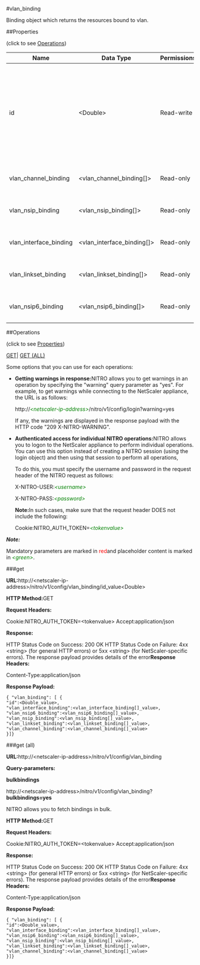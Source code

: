 #vlan_binding

Binding object which returns the resources bound to vlan.


##Properties 
<span>(click to see [Operations](#opera))</span>


<table><thead><tr><th>Name</th><th>Data Type</th><th>Permissions</th><th>Description</th></tr></thead><tbody><tr><td>id</td><td>&lt;Double></td><td>Read-write</td><td>Integer that uniquely identifies the VLAN for which the details are to be displayed.<br>Minimum value = 1<br>Maximum value = 4094</td></tr><tr><td>vlan_channel_binding</td><td>&lt;vlan_channel_binding[]></td><td>Read-only</td><td>channel that can be bound to vlan.</td></tr><tr><td>vlan_nsip_binding</td><td>&lt;vlan_nsip_binding[]></td><td>Read-only</td><td>nsip that can be bound to vlan.</td></tr><tr><td>vlan_interface_binding</td><td>&lt;vlan_interface_binding[]></td><td>Read-only</td><td>interface that can be bound to vlan.</td></tr><tr><td>vlan_linkset_binding</td><td>&lt;vlan_linkset_binding[]></td><td>Read-only</td><td>linkset that can be bound to vlan.</td></tr><tr><td>vlan_nsip6_binding</td><td>&lt;vlan_nsip6_binding[]></td><td>Read-only</td><td>nsip6 that can be bound to vlan.</td></tr></tbody></table>
##Operations 
<span>(click to see [Properties](#prope))</span>


[GET]()| [GET (ALL)](#ge)


Some options that you can use for each operations:
<ul><li><p><b>Getting warnings in response:</b>NITRO allows you to get warnings in an operation by specifying the "warning" query parameter as "yes". For example, to get warnings while connecting to the NetScaler appliance, the URL is as follows:</p><p>http://<span style="color:green;font-style:italic;">&lt;netscaler-ip-address&gt;</span>/nitro/v1/config/login?warning=yes</p><p>If any, the warnings are displayed in the response payload with the HTTP code "209 X-NITRO-WARNING".</p></li><li><p><b>Authenticated access for individual NITRO operations:</b>NITRO allows you to logon to the NetScaler appliance to perform individual operations. You can use this option instead of creating a NITRO session (using the login object) and then using that session to perform all operations,</p><p>To do this, you must specify the username and password in the request header of the NITRO request as follows:</p><p>X-NITRO-USER:<span style="color:green;font-style:italic;">&lt;username&gt;</span></p><p>X-NITRO-PASS:<span style="color:green;font-style:italic;">&lt;password&gt;</span></p><p><b>Note:</b>In such cases, make sure that the request header DOES not include the following:</p><p>Cookie:NITRO_AUTH_TOKEN=<span style="color:green;font-style:italic;">&lt;tokenvalue&gt;</span></p></li></ul>



***Note:*** 
Mandatory parameters are marked in <span style="color:#FF0000;">red</span>and placeholder content is marked in <span style="color:green;font-style:italic">&lt;green&gt;</span>.

###get



<b>URL:</b>http://&lt;netscaler-ip-address&gt;/nitro/v1/config/vlan_binding/id_value&lt;Double&gt;
<b>HTTP Method:</b>GET
<b>Request Headers:</b>

Cookie:NITRO_AUTH_TOKEN=&lt;tokenvalue&gt;Accept:application/json

<b>Response:</b>
HTTP Status Code on Success: 200 OKHTTP Status Code on Failure: 4xx &lt;string&gt; (for general HTTP errors) or 5xx &lt;string&gt; (for NetScaler-specific errors). The response payload provides details of the error<b>Response Headers:</b>

Content-Type:application/json

<b>Response Payload: </b>```{ "vlan_binding": [ {"id":<Double_value>,"vlan_interface_binding":<vlan_interface_binding[]_value>,"vlan_nsip6_binding":<vlan_nsip6_binding[]_value>,"vlan_nsip_binding":<vlan_nsip_binding[]_value>,"vlan_linkset_binding":<vlan_linkset_binding[]_value>,"vlan_channel_binding":<vlan_channel_binding[]_value>}]}```



###get (all)



<b>URL:</b>http://&lt;netscaler-ip-address&gt;/nitro/v1/config/vlan_binding
<b>Query-parameters:</b>
<b>bulkbindings</b>
http://&lt;netscaler-ip-address&gt;/nitro/v1/config/vlan_binding?<b>bulkbindings=yes</b>
NITRO allows you to fetch bindings in bulk.



<b>HTTP Method:</b>GET
<b>Request Headers:</b>

Cookie:NITRO_AUTH_TOKEN=&lt;tokenvalue&gt;Accept:application/json

<b>Response:</b>
HTTP Status Code on Success: 200 OKHTTP Status Code on Failure: 4xx &lt;string&gt; (for general HTTP errors) or 5xx &lt;string&gt; (for NetScaler-specific errors). The response payload provides details of the error<b>Response Headers:</b>

Content-Type:application/json

<b>Response Payload: </b>```{ "vlan_binding": [ {"id":<Double_value>,"vlan_interface_binding":<vlan_interface_binding[]_value>,"vlan_nsip6_binding":<vlan_nsip6_binding[]_value>,"vlan_nsip_binding":<vlan_nsip_binding[]_value>,"vlan_linkset_binding":<vlan_linkset_binding[]_value>,"vlan_channel_binding":<vlan_channel_binding[]_value>}]}```



